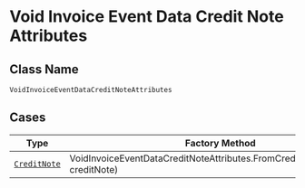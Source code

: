 
# Void Invoice Event Data Credit Note Attributes

## Class Name

`VoidInvoiceEventDataCreditNoteAttributes`

## Cases

| Type | Factory Method |
|  --- | --- |
| [`CreditNote`](../../../doc/models/credit-note.md) | VoidInvoiceEventDataCreditNoteAttributes.FromCreditNote(CreditNote creditNote) |

